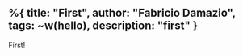 %{
  title: "First",
  author: "Fabricio Damazio",
  tags: ~w(hello),
  description: "first"
}
---
First!
